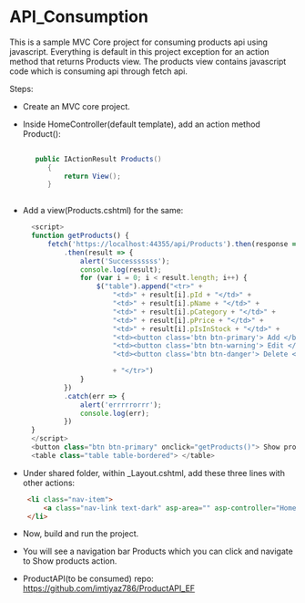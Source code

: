 # API_Consumption

This is a sample MVC Core project for consuming products api using javascript.
Everything is default in this project exception for an action method that returns Products view. The products view contains javascript code which is consuming api through fetch api.

Steps:
- Create an MVC core project.
- Inside HomeController(default template), add an action method Product():
  ```C#
      
     public IActionResult Products()
        {
            return View();
        }
    
  ```
- Add a view(Products.cshtml) for the same: 
  
  ```js
    <script>
    function getProducts() {
        fetch('https://localhost:44355/api/Products').then(response => response.json())
            .then(result => {
                alert('Successsssss');
                console.log(result);
                for (var i = 0; i < result.length; i++) {
                    $("table").append("<tr>" +
                        "<td>" + result[i].pId + "</td>" +
                        "<td>" + result[i].pName + "</td>" +
                        "<td>" + result[i].pCategory + "</td>" +
                        "<td>" + result[i].pPrice + "</td>" +
                        "<td>" + result[i].pIsInStock + "</td>" +
                        "<td><button class='btn btn-primary'> Add </button></td>" +
                        "<td><button class='btn btn-warning'> Edit </button></td>" +
                        "<td><button class='btn btn-danger'> Delete </button></td>" +

                        + "</tr>")
                }
            })
            .catch(err => {
                alert('errrrrorrr');
                console.log(err);
            })
    }
    </script>
    <button class="btn btn-primary" onclick="getProducts()"> Show products </button>
    <table class="table table-bordered"> </table> 
    ```
- Under shared folder, within _Layout.cshtml, add these three lines with other actions:
  
  ```html
   <li class="nav-item">
       <a class="nav-link text-dark" asp-area="" asp-controller="Home" asp-action="Products">Products</a>
   </li>
  ```
- Now, build and run the project.
- You will see a navigation bar Products which you can click and navigate to Show products action.
- ProductAPI(to be consumed) repo: https://github.com/imtiyaz786/ProductAPI_EF
  
      
